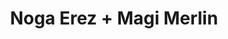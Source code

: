 ---
layout: post
category: concert
title: Noga Erez + Magi Merlin
artists: 
- Noga Erez
- Magi Merlin
place: 
- Badaboum
country: France
city: Paris
---